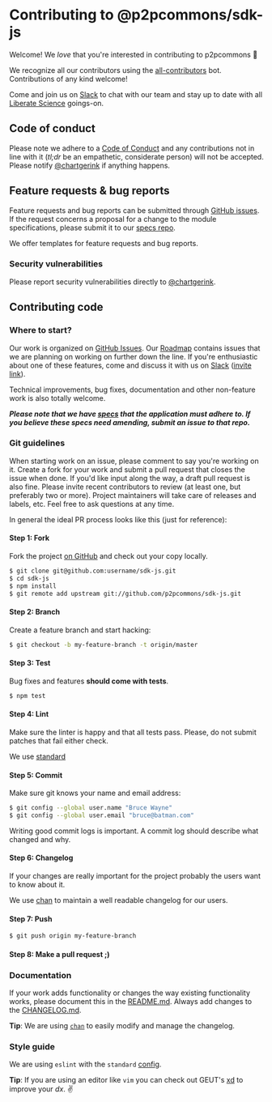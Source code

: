 # Contributing to @p2pcommons/sdk-js

Welcome! We _love_ that you're interested in contributing to p2pcommons :purple_heart:

We recognize all our contributors using the [all-contributors](https://github.com/all-contributors/all-contributors) bot. Contributions of any kind welcome!

Come and join us on [Slack](https://join.slack.com/t/libscie/shared_invite/zt-9l0ig1x1-Sxjun7D6056cOUQ2Ai_Bkw) to chat with our team and stay up to date with all [Liberate Science](https://libscie.org) goings-on.

## Code of conduct

Please note we adhere to a [Code of Conduct](https://github.com/hypergraph-xyz/cli/blob/main/CODE_OF_CONDUCT.md) and any contributions not in line with it (_tl;dr_ be an empathetic, considerate person) will not be accepted. Please notify [@chartgerink](mailto:chris@libscie.org) if anything happens.

## Feature requests & bug reports

Feature requests and bug reports can be submitted through [GitHub issues](https://github.com/p2pcommons/sdk-js/issues). If the request concerns a proposal for a change to the module specifications, please submit it to our [specs repo](https://github.com/p2pcommons/specs/issues).

We offer templates for feature requests and bug reports.

### Security vulnerabilities

Please report security vulnerabilities directly to [@chartgerink](mailto:chris@libscie.org).

## Contributing code

### Where to start?

Our work is organized on [GitHub Issues](https://github.com/p2pcommons/sdk-js/issues). Our [Roadmap](https://github.com/p2pcommons/sdk-js/wiki/Roadmap) contains issues that we are planning on working on further down the line. If you're enthusiastic about one of these features, come and discuss it with us on [Slack](https://libscie.slack.com/) ([invite link](https://join.slack.com/t/libscie/shared_invite/zt-9l0ig1x1-Sxjun7D6056cOUQ2Ai_Bkw)).

Technical improvements, bug fixes, documentation and other non-feature work is also totally welcome.

**_Please note that we have [specs](https://github.com/p2pcommons/specs/issues) that the application must adhere to. If you believe these specs need amending, submit an issue to that repo._**

### Git guidelines

When starting work on an issue, please comment to say you're working on it. Create a fork for your work and submit a pull request that closes the issue when done. If you'd like input along the way, a draft pull request is also fine. Please invite recent contributors to review (at least one, but preferably two or more). Project maintainers will take care of releases and labels, etc. Feel free to ask questions at any time.

In general the ideal PR process looks like this (just for reference):

#### Step 1: Fork

Fork the project [on GitHub](https://github.com/p2pcommons/sdk-js) and check out your copy locally.

```bash
$ git clone git@github.com:username/sdk-js.git
$ cd sdk-js
$ npm install
$ git remote add upstream git://github.com/p2pcommons/sdk-js.git
```

#### Step 2: Branch

Create a feature branch and start hacking:

```bash
$ git checkout -b my-feature-branch -t origin/master
```

#### Step 3: Test

Bug fixes and features **should come with tests**.

```bash
$ npm test
```

#### Step 4: Lint

Make sure the linter is happy and that all tests pass. Please, do not submit
patches that fail either check.

We use [standard](https://standardjs.com/)

#### Step 5: Commit

Make sure git knows your name and email address:

```bash
$ git config --global user.name "Bruce Wayne"
$ git config --global user.email "bruce@batman.com"
```

Writing good commit logs is important. A commit log should describe what
changed and why.

#### Step 6: Changelog

If your changes are really important for the project probably the users want to know about it.

We use [chan](https://github.com/geut/chan/) to maintain a well readable changelog for our users.

#### Step 7: Push

```bash
$ git push origin my-feature-branch
```

#### Step 8: Make a pull request ;)

### Documentation

If your work adds functionality or changes the way existing functionality works, please document this in the [README.md](https://github.com/p2pcommons/sdk-js/blob/main/README.md). Always add changes to the [CHANGELOG.md](https://github.com/p2pcommons/sdk-js/blob/main/CHANGELOG.md).

**Tip**: We are using [`chan`](https://github.com/geut/chan/tree/main/packages/chan) to easily modify and manage the changelog.

### Style guide

We are using `eslint` with the `standard` [config](https://github.com/standard/eslint-config-standard).

**Tip**: If you are using an editor like `vim` you can check out GEUT's [xd](https://github.com/geut/xd) to improve your _dx_. :v:
